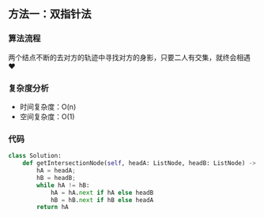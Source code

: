 ## 方法一：双指针法

### 算法流程

两个结点不断的去对方的轨迹中寻找对方的身影，只要二人有交集，就终会相遇​ :heart:

### 复杂度分析

* 时间复杂度：O(n)
* 空间复杂度：O(1)

### 代码

``` python
class Solution:
    def getIntersectionNode(self, headA: ListNode, headB: ListNode) -> ListNode:
        hA = headA;
        hB = headB;
        while hA != hB:
            hA = hA.next if hA else headB
            hB = hB.next if hB else headA
        return hA
```

